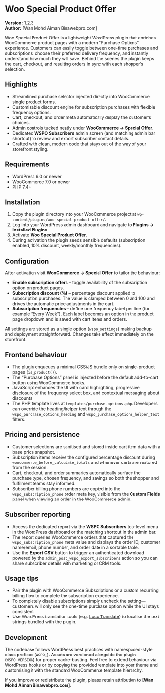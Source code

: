 # Woo Special Product Offer

**Version:** 1.2.3  \
**Author:** [Wan Mohd Aiman Binawebpro.com]

Woo Special Product Offer is a lightweight WordPress plugin that enriches WooCommerce product pages with a modern “Purchase Options” experience. Customers can easily toggle between one-time purchases and subscriptions, choose their preferred delivery frequency, and instantly understand how much they will save. Behind the scenes the plugin keeps the cart, checkout, and resulting orders in sync with each shopper’s selection.

## Highlights

- Streamlined purchase selector injected directly into WooCommerce single product forms.
- Customisable discount engine for subscription purchases with flexible frequency options.
- Cart, checkout, and order meta automatically display the customer’s choices.
- Admin controls tucked neatly under **WooCommerce → Special Offer**.
- Dedicated **WSPO Subscribers** admin screen (and matching admin bar shortcut) to review and export subscriber contact details.
- Crafted with clean, modern code that stays out of the way of your storefront styling.

## Requirements

- WordPress 6.0 or newer
- WooCommerce 7.0 or newer
- PHP 7.4+

## Installation

1. Copy the plugin directory into your WooCommerce project at `wp-content/plugins/woo-special-product-offer/`.
2. Log into your WordPress admin dashboard and navigate to **Plugins → Installed Plugins**.
3. Activate **Woo Special Product Offer**.
4. During activation the plugin seeds sensible defaults (subscription enabled, 10% discount, weekly/monthly frequencies).

## Configuration

After activation visit **WooCommerce → Special Offer** to tailor the behaviour:

- **Enable subscription offers** – toggle availability of the subscription option on product pages.
- **Subscription discount (%)** – percentage discount applied to subscription purchases. The value is clamped between 0 and 100 and drives the automatic price adjustments in the cart.
- **Subscription frequencies** – define one frequency label per line (for example “Every Week”). Each label becomes an option in the product page dropdown and is saved with cart items and orders.

All settings are stored as a single option (`wspo_settings`) making backup and deployment straightforward. Changes take effect immediately on the storefront.

## Frontend behaviour

- The plugin enqueues a minimal CSS/JS bundle only on single-product pages (`is_product()`).
- The “Purchase Options” panel is injected before the default add-to-cart button using WooCommerce hooks.
- JavaScript enhances the UI with card highlighting, progressive disclosure of the frequency select box, and contextual messaging about discounts.
- The PHP template lives at `templates/purchase-options.php`. Developers can override the heading/helper text through the `wspo_purchase_options_heading` and `wspo_purchase_options_helper_text` filters.

## Pricing and persistence

- Customer selections are sanitised and stored inside cart item data with a base price snapshot.
- Subscription items receive the configured percentage discount during `woocommerce_before_calculate_totals` and whenever carts are restored from the session.
- Cart, checkout, and order summaries automatically surface the purchase type, chosen frequency, and savings so both the shopper and fulfilment teams stay informed.
- Subscriber billing phone numbers are copied into the `wspo_subscription_phone` order meta key, visible from the **Custom Fields** panel when viewing an order in the WooCommerce admin.

## Subscriber reporting

- Access the dedicated report via the **WSPO Subscribers** top-level menu in the WordPress dashboard or the matching shortcut in the admin bar.
- The report queries WooCommerce orders that captured the `wspo_subscription_phone` meta value and displays the order ID, customer name/email, phone number, and order date in a sortable table.
- Use the **Export CSV** button to trigger an authenticated download powered by the `admin_post_wspo_export_subscribers` action so you can share subscriber details with marketing or CRM tools.

## Usage tips

- Pair the plugin with WooCommerce Subscriptions or a custom recurring billing flow to complete the subscription experience.
- To completely disable subscriptions simply uncheck the setting—customers will only see the one-time purchase option while the UI stays consistent.
- Use WordPress translation tools (e.g. [Loco Translate](https://wordpress.org/plugins/loco-translate/)) to localise the text strings bundled with the plugin.

## Development

The codebase follows WordPress best practices with namespaced-style class prefixes (`WSPO_`). Assets are versioned alongside the plugin (`WSPO_VERSION`) for proper cache-busting. Feel free to extend behaviour via WordPress hooks or by copying the provided template into your theme and customising it with the standard WooCommerce template hierarchy.

If you improve or redistribute the plugin, please retain attribution to **[Wan Mohd Aiman Binawebpro.com]**.

